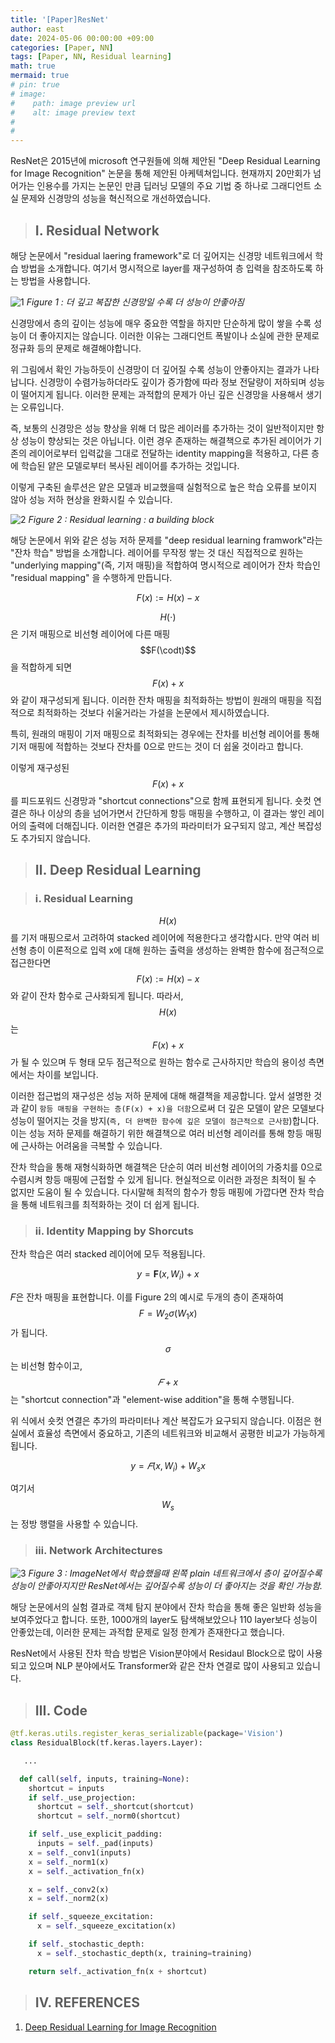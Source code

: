 ```yaml
---
title: '[Paper]ResNet'
author: east
date: 2024-05-06 00:00:00 +09:00
categories: [Paper, NN]
tags: [Paper, NN, Residual learning]
math: true
mermaid: true
# pin: true
# image:
#    path: image preview url
#    alt: image preview text
# 
# 
---
```


ResNet은 2015년에 microsoft 연구원들에 의해 제안된 "Deep Residual Learning for Image Recognition" 논문을 통해 제안된 아케텍쳐입니다. 현재까지 20만회가 넘어가는 인용수를 가지는 논문인 만큼 딥러닝 모델의 주요 기법 중 하나로 그래디언트 소실 문제와 신경망의 성능을 혁신적으로 개선하였습니다.

> ## Ⅰ. Residual Network 

해당 논문에서 "residual laering framework"로 더 깊어지는 신경망 네트워크에서 학습 방법을 소개합니다. 여기서 명시적으로 layer를 재구성하여 층 입력을 참조하도록 하는 방법을 사용합니다.

![1](https://github.com/eastk1te/eastk1te.github.io/assets/77319450/197eb870-1717-4f21-a313-cde9f58a96b9)
_Figure 1 : 더 깊고 복잡한 신경망일 수록 더 성능이 안좋아짐_

신경망에서 층의 깊이는 성능에 매우 중요한 역할을 하지만 단순하게 많이 쌓을 수록 성능이 더 좋아지지는 않습니다. 이러한 이유는 그래디언트 폭발이나 소실에 관한 문제로 정규화 등의 문제로 해결해야합니다.

위 그림에서 확인 가능하듯이 신경망이 더 깊어질 수록 성능이 안좋아지는 결과가 나타납니다. 신경망이 수렴가능하더라도 깊이가 증가함에 따라 정보 전달량이 저하되며 성능이 떨어지게 됩니다. 이러한 문제는 과적합의 문제가 아닌 깊은 신경망을 사용해서 생기는 오류입니다.

즉, 보통의 신경망은 성능 향상을 위해 더 많은 레이러를 추가하는 것이 일반적이지만 항상 성능이 향상되는 것은 아닙니다. 이런 경우 존재하는 해결책으로 추가된 레이어가 기존의 레이어로부터 입력값을 그대로 전달하는 identity mapping을 적용하고, 다른 층에 학습된 얕은 모델로부터 복사된 레이어를 추가하는 것입니다.

이렇게 구축된 솔루션은 얕은 모델과 비교했을때 실험적으로 높은 학습 오류를 보이지 않아 성능 저하 현상을 완화시킬 수 있습니다.

![2](https://github.com/eastk1te/eastk1te.github.io/assets/77319450/4eb2ce05-620a-48a2-bce4-92f98bda7f17)
_Figure 2 : Residual learning : a building block_

해당 논문에서 위와 같은 성능 저하 문제를 "deep residual learning framwork"라는 "잔차 학습" 방법을 소개합니다. 레이어를 무작정 쌓는 것 대신 직접적으로 원하는 "underlying mapping"(즉, 기저 매핑)을 적합하여 명시적으로 레이어가 잔차 학습인 "residual mapping" 을 수행하게 만듭니다.

$$F(x) := H(x) - x$$

$$H(\cdot)$$은 기저 매핑으로 비선형 레이어에 다른 매핑 $$F(\codt)$$을 적합하게 되면 $$F(x) + x$$와 같이 재구성되게 됩니다. 이러한 잔차 매핑을 최적화하는 방법이 원래의 매핑을 직접적으로 최적화하는 것보다 쉬울거라는 가설을 논문에서 제시하였습니다.

특히, 원래의 매핑이 기저 매핑으로 최적화되는 경우에는 잔차를 비선형 레이어를 통해 기저 매핑에 적합하는 것보다 잔차를 0으로 만드는 것이 더 쉽울 것이라고 합니다.

이렇게 재구성된 $$F(x) + x$$를 피드포워드 신경망과 "shortcut connections"으로 함께 표현되게 됩니다. 숏컷 연결은 하나 이상의 층을 넘어가면서 간단하게 항등 매핑을 수행하고, 이 결과는 쌓인 레이어의 출력에 더해집니다. 이러한 연결은 추가의 파라미터가 요구되지 않고, 계산 복잡성도 추가되지 않습니다.


> ## Ⅱ. Deep Residual Learning

> ### ⅰ. Residual Learning

$$H(x)$$를 기저 매핑으로서 고려하여 stacked 레이어에 적용한다고 생각합시다. 만약 여러 비선형 층이 이론적으로 입력 x에 대해 원하는 출력을 생성하는 완벽한 함수에 점근적으로 접근한다면 $$F(x) := H(x) - x$$와 같이 잔차 함수로 근사화되게 됩니다. 따라서, $$H(x)$$는 $$F(x) + x$$가 될 수 있으며 두 형태 모두 점근적으로 원하는 함수로 근사하지만 학습의 용이성 측면에서는 차이를 보입니다.

이러한 접근법의 재구성은 성능 저하 문제에 대해 해결책을 제공합니다. 앞서 설명한 것과 같이 `항등 매핑을 구현하는 층(F(x) + x)을 더함`으로써 더 깊은 모델이 얕은 모델보다 성능이 떨어지는 것을 방지(`즉, 더 완벽한 함수에 깊은 모델이 점근적으로 근사함`)합니다. 이는 성능 저하 문제를 해결하기 위한 해결책으로 여러 비선형 레이러를 통해 항등 매핑에 근사하는 어려움을 극복할 수 있습니다.

잔차 학습을 통해 재형식화하면 해결책은 단순히 여러 비선형 레이어의 가중치를 0으로 수렴시켜 항등 매핑에 근접할 수 있게 됩니다. 현실적으로 이러한 과정은 최적이 될 수 없지만 도움이 될 수 있습니다. 다시말해 최적의 함수가 항등 매핑에 가깝다면 잔차 학습을 통해 네트워크를 최적화하는 것이 더 쉽게 됩니다.


> ### ⅱ. Identity Mapping by Shorcuts

잔차 학습은 여러 stacked 레이어에 모두 적용됩니다.

$$y = \mathbf{F}(x, {W_i}) + x$$

𝐹은 잔차 매핑을 표현합니다. 이를 Figure 2의 예시로 두개의 층이 존재하여 $$F = W_2\sigma(W_1x)$$가 됩니다. $$\sigma$$ 는 비선형 함수이고, $$𝐹 + x$$는 "shortcut connection"과 "element-wise addition"을 통해 수행됩니다.

위 식에서 숏컷 연결은 추가의 파라미터나 계산 복잡도가 요구되지 않습니다. 이점은 현실에서 효율성 측면에서 중요하고, 기존의 네트워크와 비교해서 공평한 비교가 가능하게 됩니다.

$$y = 𝐹(x, {W_i}) + W_sx$$

여기서 $$W_s$$는 정방 행렬을 사용할 수 있습니다.

> ### ⅲ. Network Architectures

![3](https://github.com/eastk1te/eastk1te.github.io/assets/77319450/f3afd966-2881-4cf0-877a-837038ea4767)
_Figure 3 : ImageNet에서 학습했을때 왼쪽 plain 네트워크에서 층이 깊어질수록 성능이 안좋아지지만 ResNet에서는 깊어질수록 성능이 더 좋아지는 것을 확인 가능함._

해당 논문에서의 실험 결과로 객체 탐지 분야에서 잔차 학습을 통해 좋은 일반화 성능을 보여주었다고 합니다. 또한, 1000개의 layer도 탐색해보았으나 110 layer보다 성능이 안좋았는데, 이러한 문제는 과적합 문제로 일정 한계가 존재한다고 했습니다.

ResNet에서 사용된 잔차 학습 방법은 Vision분야에서 Residaul Block으로 많이 사용되고 있으며 NLP 분야에서도 Transformer와 같은 잔차 연결로 많이 사용되고 있습니다.

> ## Ⅲ. Code


```python
@tf.keras.utils.register_keras_serializable(package='Vision')
class ResidualBlock(tf.keras.layers.Layer):

   ...

  def call(self, inputs, training=None):
    shortcut = inputs
    if self._use_projection:
      shortcut = self._shortcut(shortcut)
      shortcut = self._norm0(shortcut)

    if self._use_explicit_padding:
      inputs = self._pad(inputs)
    x = self._conv1(inputs)
    x = self._norm1(x)
    x = self._activation_fn(x)

    x = self._conv2(x)
    x = self._norm2(x)

    if self._squeeze_excitation:
      x = self._squeeze_excitation(x)

    if self._stochastic_depth:
      x = self._stochastic_depth(x, training=training)

    return self._activation_fn(x + shortcut)
```

> ## Ⅳ. REFERENCES

1. [Deep Residual Learning for Image Recognition](https://arxiv.org/pdf/1512.03385.pdf)

<br><br>
---